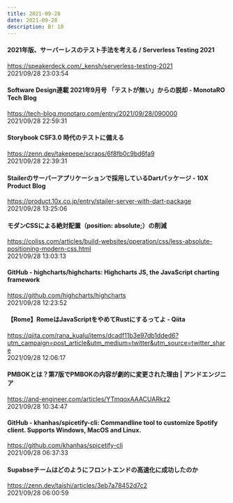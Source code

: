 ```yaml
---
title: 2021-09-28
date: 2021-09-28
description: B! 10
---
```


#### 2021年版、サーバーレスのテスト手法を考える / Serverless Testing 2021
https://speakerdeck.com/_kensh/serverless-testing-2021<br>
2021/09/28 23:03:54<br>


#### Software Design連載 2021年9月号 「テストが無い」からの脱却 - MonotaRO Tech Blog
https://tech-blog.monotaro.com/entry/2021/09/28/090000<br>
2021/09/28 22:59:31<br>


#### Storybook CSF3.0 時代のテストに備える
https://zenn.dev/takepepe/scraps/6f8fb0c9bd6fa9<br>
2021/09/28 22:39:31<br>


#### Stailerのサーバーアプリケーションで採用しているDartパッケージ - 10X Product Blog
https://product.10x.co.jp/entry/stailer-server-with-dart-package<br>
2021/09/28 13:25:06<br>


#### モダンCSSによる絶対配置（position: absolute;）の削減
https://coliss.com/articles/build-websites/operation/css/less-absolute-positioning-modern-css.html<br>
2021/09/28 13:03:13<br>


#### GitHub - highcharts/highcharts: Highcharts JS, the JavaScript charting framework
https://github.com/highcharts/highcharts<br>
2021/09/28 12:23:52<br>


#### 【Rome】RomeはJavaScriptをやめてRustにするってよ - Qiita
https://qiita.com/rana_kualu/items/dcadf11b3e97db1dded6?utm_campaign=post_article&utm_medium=twitter&utm_source=twitter_share<br>
2021/09/28 12:06:17<br>


#### PMBOKとは？第7版でPMBOKの内容が劇的に変更された理由 | アンドエンジニア
https://and-engineer.com/articles/YTmqoxAAACUARkz2<br>
2021/09/28 10:34:47<br>


#### GitHub - khanhas/spicetify-cli: Commandline tool to customize Spotify client. Supports Windows, MacOS and Linux.
https://github.com/khanhas/spicetify-cli<br>
2021/09/28 06:37:33<br>


#### Supabseチームはどのようにフロントエンドの高速化に成功したのか
https://zenn.dev/taishi/articles/3eb7a78452d7c2<br>
2021/09/28 06:00:59<br>


